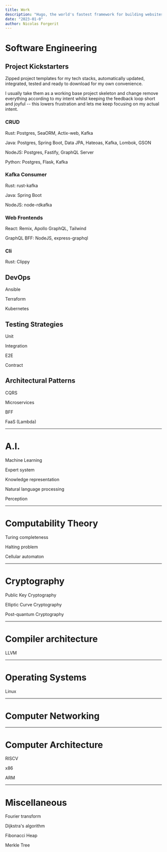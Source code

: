 ```yaml
---
title: Work
description: "Hugo, the world's fastest framework for building websites"
date: "2023-01-0"
author: Nicolas Forgerit
---
```


# Software Engineering

## Project Kickstarters

Zipped project templates for my tech stacks, automatically updated, integrated,
tested and ready to download for my own convenience.

I usually take them as a working base project skeleton and change remove
everything according to my intent whilst keeping the feedback loop short and
joyful -- this lowers frustration and lets me keep focusing on my actual intent.

### CRUD

Rust: Postgres, SeaORM, Actix-web, Kafka

Java: Postgres, Spring Boot, Data JPA, Hateoas, Kafka, Lombok, GSON

NodeJS: Postgres, Fastify, GraphQL Server

Python: Postgres, Flask, Kafka

### Kafka Consumer

Rust: rust-kafka

Java: Spring Boot

NodeJS: node-rdkafka

### Web Frontends

React: Remix, Apollo GraphQL, Tailwind

GraphQL BFF: NodeJS, express-graphql

### Cli

Rust: Clippy

## DevOps

Ansible

Terraform

Kubernetes

## Testing Strategies

Unit

Integration

E2E

Contract

## Architectural Patterns

CQRS

Microservices

BFF

FaaS (Lambda)

---

# A.I.

Machine Learning

Expert system

Knowledge representation

Natural language processing

Perception

---

# Computability Theory

Turing completeness

Halting problem

Cellular automaton

---

# Cryptography

Public Key Cryptography

Elliptic Curve Cryptography

Post-quantum Cryptography

---

# Compiler architecture

LLVM

---

# Operating Systems

Linux

---

# Computer Networking

---

# Computer Architecture

RISCV

x86

ARM

---

# Miscellaneous

Fourier transform

Dijkstra's algorithm

Fibonacci Heap

Merkle Tree
